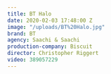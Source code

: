 ```yaml
---
title: BT Halo
date: 2020-02-03 17:48:00 Z
image: "/uploads/BT%20Halo.jpg"
brand: BT
agency: Saachi & Saachi
production-company: Biscuit
director: Christopher Riggert
video: 389057229
---
```


